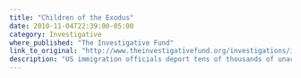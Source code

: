 ```yaml
---
title: "Children of the Exodus"
date: 2010-11-04T22:39:00-05:00
category: Investigative
where_published: "The Investigative Fund"
link_to_original: "http://www.theinvestigativefund.org/investigations/immigrationandlabor/1423/children_of_the_exodus/"
description: "US immigration officials deport tens of thousands of unaccompanied children to Mexico each year, many of whom grew up in the United States. What, exactly, becomes of them?"
---
```

